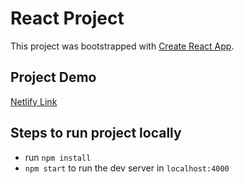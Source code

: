 # React Project
This project was bootstrapped with [Create React App](https://github.com/facebook/create-react-app).

## Project Demo

[Netlify Link](https://merolagani.netlify.app/)



## Steps to run project locally

- run `npm install`
- `npm start` to run the dev server in `localhost:4000`
